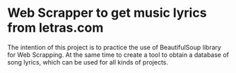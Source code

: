 # Web Scrapper to get music lyrics from letras.com

The intention of this project is to practice the use of BeautifulSoup library for Web Scrapping. At the same time to create a tool to obtain a database of song lyrics, which can be used for all kinds of projects.